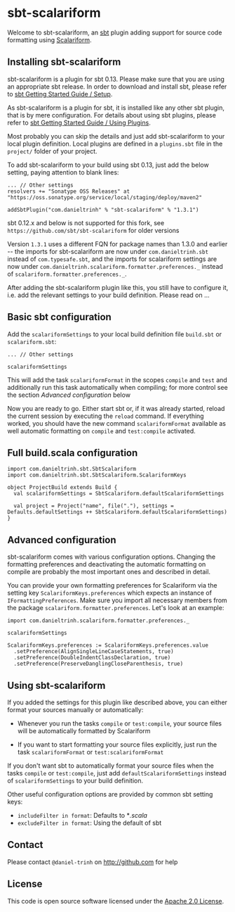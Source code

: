 sbt-scalariform
===============

Welcome to sbt-scalariform, an <a href="https://github.com/sbt/sbt">sbt</a> plugin adding support for source code formatting using <a href="https://github.com/daniel-trinh/scalariform">Scalariform</a>.

Installing sbt-scalariform
--------------------------

sbt-scalariform is a plugin for sbt 0.13. Please make sure that you are using an appropriate sbt release. In order to download and install sbt, please refer to [sbt Getting Started Guide / Setup](http://www.scala-sbt.org/release/docs/Getting-Started/Setup.html).

As sbt-scalariform is a plugin for sbt, it is installed like any other sbt plugin, that is by mere configuration. For details about using sbt plugins, please refer to [sbt Getting Started Guide / Using Plugins](http://www.scala-sbt.org/release/docs/Getting-Started/Using-Plugins.html).

Most probably you can skip the details and just add sbt-scalariform to your local plugin definition. Local plugins are defined in a `plugins.sbt` file in the `project/` folder of your project.

To add sbt-scalariform to your build using sbt 0.13, just add the below setting, paying attention to blank lines:

```
... // Other settings
resolvers += "Sonatype OSS Releases" at "https://oss.sonatype.org/service/local/staging/deploy/maven2"

addSbtPlugin("com.danieltrinh" % "sbt-scalariform" % "1.3.1")
```

sbt 0.12.x and below is not supported for this fork, see `https://github.com/sbt/sbt-scalariform` for
older versions

Version `1.3.1` uses a different FQN for package names than 1.3.0 and earlier -- the imports for sbt-scalariform
are now under `com.danieltrinh.sbt` instead of `com.typesafe.sbt`, and the imports for scalariform settings are now under `com.danieltrinh.scalariform.formatter.preferences._` instead of `scalariform.formatter.preferences._`.

After adding the sbt-scalariform plugin like this, you still have to configure it, i.e. add the relevant settings to your build definition. Please read on ...

Basic sbt configuration
-------------------

Add the `scalariformSettings` to your local build definition file `build.sbt` or `scalariform.sbt`:

```
... // Other settings

scalariformSettings
```

This will add the task `scalariformFormat` in the scopes `compile` and `test` and additionally run this task automatically when compiling; for more control see the section *Advanced configuration* below

Now you are ready to go. Either start sbt or, if it was already started, reload the current session by executing the `reload` command. If everything worked, you should have the new command `scalariformFormat` available as well automatic formatting on `compile` and `test:compile` activated.


Full build.scala configuration
------------------------------
```
import com.danieltrinh.sbt.SbtScalariform
import com.danieltrinh.sbt.SbtScalariform.ScalariformKeys

object ProjectBuild extends Build {
  val scalariformSettings = SbtScalariform.defaultScalariformSettings

  val project = Project("name", file("."), settings = Defaults.defaultSettings ++ SbtScalariform.defaultScalariformSettings)
}
```

Advanced configuration
----------------------

sbt-scalariform comes with various configuration options. Changing the formatting preferences and deactivating the automatic formatting on compile are probably the most important ones and described in detail.

You can provide your own formatting preferences for Scalariform via the setting key `ScalariformKeys.preferences` which expects an instance of `IFormattingPreferences`. Make sure you import all necessary members from the package `scalariform.formatter.preferences`. Let's look at an example:

```
import com.danieltrinh.scalariform.formatter.preferences._

scalariformSettings

ScalariformKeys.preferences := ScalariformKeys.preferences.value
  .setPreference(AlignSingleLineCaseStatements, true)
  .setPreference(DoubleIndentClassDeclaration, true)
  .setPreference(PreserveDanglingCloseParenthesis, true)
```

Using sbt-scalariform
---------------------

If you added the settings for this plugin like described above, you can either format your sources manually or automatically:

- Whenever you run the tasks `compile` or `test:compile`, your source files will be automatically formatted by Scalariform

- If you want to start formatting your source files explicitly, just run the task `scalariformFormat` or `test:scalariformFormat`

If you don't want sbt to automatically format your source files when the tasks `compile` or `test:compile`, just add `defaultScalariformSettings` instead of `scalariformSettings` to your build definition.

Other useful configuration options are provided by common sbt setting keys:

- `includeFilter in format`: Defaults to **.scala*
- `excludeFilter in format`: Using the default of sbt

Contact
------------

Please contact `@daniel-trinh` on http://github.com for help

License
-------

This code is open source software licensed under the <a href="http://www.apache.org/licenses/LICENSE-2.0.html">Apache 2.0 License</a>.
